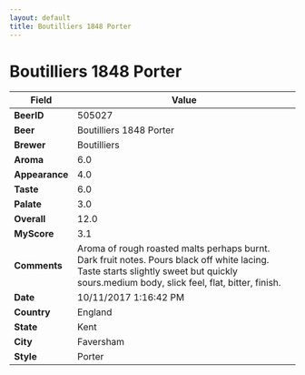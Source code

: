 ```yaml
---
layout: default
title: Boutilliers 1848 Porter
---
```


# Boutilliers 1848 Porter

| Field         | Value     |
|---------------|-----------|
| **BeerID** | 505027 |
| **Beer** | Boutilliers 1848 Porter |
| **Brewer** | Boutilliers |
| **Aroma** | 6.0 |
| **Appearance** | 4.0 |
| **Taste** | 6.0 |
| **Palate** | 3.0 |
| **Overall** | 12.0 |
| **MyScore** | 3.1 |
| **Comments** | Aroma of rough roasted malts perhaps burnt. Dark fruit notes. Pours black off white lacing. Taste starts slightly sweet but quickly sours.medium body, slick feel, flat, bitter, finish. |
| **Date** | 10/11/2017 1:16:42 PM |
| **Country** | England |
| **State** | Kent |
| **City** | Faversham |
| **Style** | Porter |
